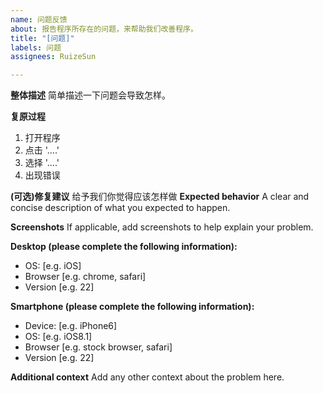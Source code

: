 ```yaml
---
name: 问题反馈
about: 报告程序所存在的问题，来帮助我们改善程序。
title: "[问题]"
labels: 问题
assignees: RuizeSun

---
```


**整体描述**
简单描述一下问题会导致怎样。

**复原过程**
1. 打开程序
2. 点击 '....'
3. 选择 '....'
4. 出现错误

**(可选)修复建议**
给予我们你觉得应该怎样做
**Expected behavior**
A clear and concise description of what you expected to happen.

**Screenshots**
If applicable, add screenshots to help explain your problem.

**Desktop (please complete the following information):**
 - OS: [e.g. iOS]
 - Browser [e.g. chrome, safari]
 - Version [e.g. 22]

**Smartphone (please complete the following information):**
 - Device: [e.g. iPhone6]
 - OS: [e.g. iOS8.1]
 - Browser [e.g. stock browser, safari]
 - Version [e.g. 22]

**Additional context**
Add any other context about the problem here.
